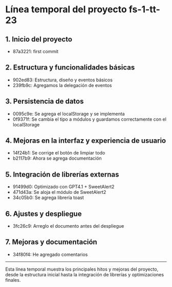 # Línea temporal del proyecto fs-1-tt-23

## 1. Inicio del proyecto
- 87a3221: first commit

## 2. Estructura y funcionalidades básicas
- 902ed83: Estructura, diseño y eventos básicos
- 239fb9c: Agregamos la delegación de eventos

## 3. Persistencia de datos
- 0095c9e: Se agrega el localStorage y se implementa
- 0f9371f: Se cambia el tipo a módulos y guardamos correctamente con el localStorage

## 4. Mejoras en la interfaz y experiencia de usuario
- 14f24b1: Se corrige el botón de limpiar todo
- b2117b9: Ahora se agrega documentación

## 5. Integración de librerías externas
- 91499d0: Optimizado con GPT4.1 + SweetAlert2
- 471d43a: Se aloja el módulo de SweetAlert2
- 34c05b0: Se agrega librería toast

## 6. Ajustes y despliegue
- 3fc26c9: Arreglo el documento antes del despliegue

## 7. Mejoras y documentación
- 34f80f4: He agregado comentarios

---

Esta línea temporal muestra los principales hitos y mejoras del proyecto, desde la estructura inicial hasta la integración de librerías y optimizaciones finales.
